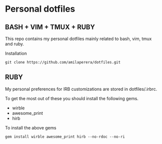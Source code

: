 Personal dotfiles
=================
BASH + VIM + TMUX + RUBY
------------------------
This repo contains my personal dotfiles mainly related to bash, vim, tmux and ruby.

Installation

    git clone https://github.com/amilaperera/dotfiles.git

RUBY
----
My personal preferences for IRB customizations are stored in dotfiles/.irbrc.

To get the most out of these you should install the following gems.

 * wirble
 * awesome_print
 * hirb

To install the above gems

    gem install wirble awesome_print hirb --no-rdoc --no-ri

